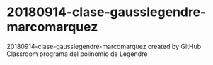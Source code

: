 # 20180914-clase-gausslegendre-marcomarquez
20180914-clase-gausslegendre-marcomarquez created by GitHub Classroom
programa del polinomio de Legendre
